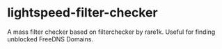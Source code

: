 # lightspeed-filter-checker
A mass filter checker based on filterchecker by rare1k. Useful for finding unblocked FreeDNS Domains.
